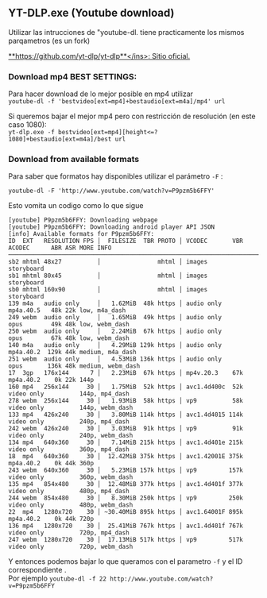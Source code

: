 ## YT-DLP.exe (Youtube download)

Utilizar las intrucciones de "youtube-dl. tiene practicamente los mismos parqametros (es un fork) 

<ins>**https://github.com/yt-dlp/yt-dlp**</ins>: Sitio oficial.  

### Download mp4 BEST SETTINGS:   

Para hacer download de lo mejor posible en mp4 utilizar   
`youtube-dl -f 'bestvideo[ext=mp4]+bestaudio[ext=m4a]/mp4' url`

Si queremos bajar el mejor mp4 pero con restricción de resolución (en este caso 1080):   
`yt-dlp.exe -f bestvideo[ext=mp4][height<=?1080]+bestaudio[ext=m4a]/best url`

### Download from available formats

Para saber que formatos hay disponibles utilizar el parámetro `-F` :
```
youtube-dl -F 'http://www.youtube.com/watch?v=P9pzm5b6FFY' 
```  
Esto vomita un codigo como lo que sigue
```
[youtube] P9pzm5b6FFY: Downloading webpage
[youtube] P9pzm5b6FFY: Downloading android player API JSON
[info] Available formats for P9pzm5b6FFY:
ID  EXT   RESOLUTION FPS │  FILESIZE  TBR PROTO │ VCODEC       VBR ACODEC      ABR ASR MORE INFO
────────────────────────────────────────────────────────────────────────────────────────────────────────
sb2 mhtml 48x27          │                mhtml │ images                               storyboard
sb1 mhtml 80x45          │                mhtml │ images                               storyboard
sb0 mhtml 160x90         │                mhtml │ images                               storyboard
139 m4a   audio only     │   1.62MiB  48k https │ audio only       mp4a.40.5   48k 22k low, m4a_dash
249 webm  audio only     │   1.65MiB  49k https │ audio only       opus        49k 48k low, webm_dash
250 webm  audio only     │   2.24MiB  67k https │ audio only       opus        67k 48k low, webm_dash
140 m4a   audio only     │   4.29MiB 129k https │ audio only       mp4a.40.2  129k 44k medium, m4a_dash
251 webm  audio only     │   4.53MiB 136k https │ audio only       opus       136k 48k medium, webm_dash
17  3gp   176x144      7 │   2.23MiB  67k https │ mp4v.20.3    67k mp4a.40.2    0k 22k 144p
160 mp4   256x144     30 │   1.75MiB  52k https │ avc1.4d400c  52k video only          144p, mp4_dash
278 webm  256x144     30 │   1.93MiB  58k https │ vp9          58k video only          144p, webm_dash
133 mp4   426x240     30 │   3.80MiB 114k https │ avc1.4d4015 114k video only          240p, mp4_dash
242 webm  426x240     30 │   3.03MiB  91k https │ vp9          91k video only          240p, webm_dash
134 mp4   640x360     30 │   7.14MiB 215k https │ avc1.4d401e 215k video only          360p, mp4_dash
18  mp4   640x360     30 │  12.42MiB 375k https │ avc1.42001E 375k mp4a.40.2    0k 44k 360p
243 webm  640x360     30 │   5.23MiB 157k https │ vp9         157k video only          360p, webm_dash
135 mp4   854x480     30 │  12.48MiB 377k https │ avc1.4d401f 377k video only          480p, mp4_dash
244 webm  854x480     30 │   8.30MiB 250k https │ vp9         250k video only          480p, webm_dash
22  mp4   1280x720    30 │ ~30.40MiB 895k https │ avc1.64001F 895k mp4a.40.2    0k 44k 720p
136 mp4   1280x720    30 │  25.41MiB 767k https │ avc1.4d401f 767k video only          720p, mp4_dash
247 webm  1280x720    30 │  17.13MiB 517k https │ vp9         517k video only          720p, webm_dash
```

Y entonces podemos bajar lo que queramos con el parametro `-f` y el ID correspondiente .   
Por ejemplo `youtube-dl -f 22 http://www.youtube.com/watch?v=P9pzm5b6FFY`   

